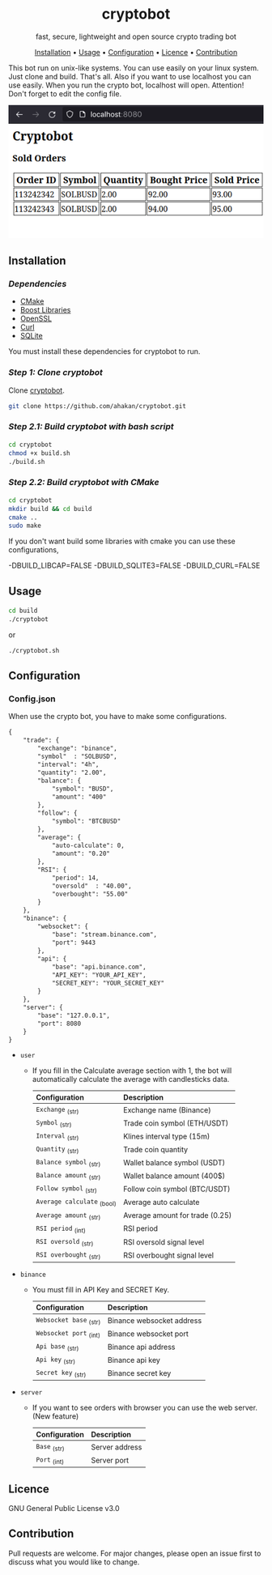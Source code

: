 <!-- markdownlint-configure-file {
  "MD013": {
    "code_blocks": false,
    "tables": false
  },
  "MD033": false,
  "MD041": false
} -->

<div align="center">

# cryptobot

fast, secure, lightweight and open source crypto trading bot

[Installation](#installation) •
[Usage](#usage) •
[Configuration](#configuration) •
[Licence](#licence) •
[Contribution](#contribution)
</div>

This bot run on unix-like systems. You can use easily on your linux system.
Just clone and build. That's all.
Also if you want to use localhost you can use easily.
When you run the crypto bot, localhost will open.
Attention! Don't forget to edit the config file.

<p float="left">
    <img src="https://github.com/AHakan/cryptobot/blob/master/local.png"/>
</p>

## Installation

### *Dependencies*

- [CMake][cmake]
- [Boost Libraries][boost]
- [OpenSSL][openssl]
- [Curl][curl]
- [SQLite][sqlite]

You must install these dependencies for cryptobot to run.

### *Step 1: Clone cryptobot*

Clone [cryptobot][cryptobot].

```sh
git clone https://github.com/ahakan/cryptobot.git   
```

### *Step 2.1: Build cryptobot with bash script*

```sh
cd cryptobot
chmod +x build.sh
./build.sh
```

### *Step 2.2: Build cryptobot with CMake*

```sh
cd cryptobot
mkdir build && cd build
cmake .. 
sudo make  
```

If you don't want build some libraries with cmake you can use these configurations,

 -DBUILD_LIBCAP=FALSE
 -DBUILD_SQLITE3=FALSE
 -DBUILD_CURL=FALSE

## Usage

```sh
cd build           
./cryptobot        
```

or

```sh
./cryptobot.sh      
```

## Configuration

### Config.json

When use the crypto bot, you have to make some configurations.

```
{
    "trade": {
        "exchange": "binance",
        "symbol"  : "SOLBUSD",
        "interval": "4h",
        "quantity": "2.00",
        "balance": {
            "symbol": "BUSD",
            "amount": "400"
        },
        "follow": {
            "symbol": "BTCBUSD"
        },
        "average": {
            "auto-calculate": 0,
            "amount": "0.20"
        },
        "RSI": {
            "period": 14,
            "oversold"  : "40.00",
            "overbought": "55.00"
        }
    },
    "binance": {
        "websocket": {
            "base": "stream.binance.com",
            "port": 9443
        },
        "api": {
            "base": "api.binance.com",
            "API_KEY": "YOUR_API_KEY",
            "SECRET_KEY": "YOUR_SECRET_KEY"
        }
    },
    "server": {
        "base": "127.0.0.1",
        "port": 8080
    }
}
```

- `user`
  - If you fill in the Calculate average section with 1,
  the bot will automatically calculate the average with candlesticks data.

    | Configuration                         | Description                       |
    | ------------------------------------- | --------------------------------- |
    | `Exchange` <sub>(str)</sub>           | Exchange name (Binance)           |
    | `Symbol` <sub>(str)</sub>             | Trade coin symbol (ETH/USDT)      |
    | `Interval` <sub>(str)</sub>           | Klines interval type (15m)        |
    | `Quantity` <sub>(str)</sub>           | Trade coin quantity               |
    | `Balance symbol` <sub>(str)</sub>     | Wallet balance symbol (USDT)      |
    | `Balance amount` <sub>(str)</sub>     | Wallet balance amount (400$)      |
    | `Follow symbol` <sub>(str)</sub>      | Follow coin symbol (BTC/USDT)     |
    | `Average calculate` <sub>(bool)</sub> | Average auto calculate            |
    | `Average amount` <sub>(str)</sub>     | Average amount for trade (0.25)   |
    | `RSI period` <sub>(int)</sub>         | RSI period                        |
    | `RSI oversold` <sub>(str)</sub>       | RSI oversold signal level         |
    | `RSI overbought` <sub>(str)</sub>     | RSI overbought signal level       |

- `binance`
  - You must fill in API Key and SECRET Key.

    | Configuration                         | Description                       |
    | ------------------------------------- | --------------------------------- |
    | `Websocket base` <sub>(str)</sub>     | Binance websocket address         |
    | `Websocket port` <sub>(int)</sub>     | Binance websocket port            |
    | `Api base` <sub>(str)</sub>           | Binance api address               |
    | `Api key` <sub>(str)</sub>            | Binance api key                   |
    | `Secret key` <sub>(str)</sub>         | Binance secret key                |

- `server`
  - If you want to see orders with browser you can use the web server. (New feature)

    | Configuration                         | Description                       |
    | ------------------------------------- | --------------------------------- |
    | `Base` <sub>(str)</sub>               | Server address                 |
    | `Port` <sub>(int)</sub>               | Server port                    |

## Licence

GNU General Public License v3.0

## Contribution

Pull requests are welcome. For major changes, please open an issue first to
discuss what you would like to change.

[cryptobot]: https://github.com/ahakan/cryptobot.git
[cmake]: https://cmake.org/
[boost]: https://www.boost.org/
[openssl]: https://www.openssl.org/
[curl]: https://curl.se/
[sqlite]: https://www.sqlite.org/index.html
